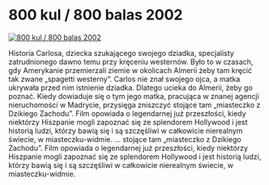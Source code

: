 800 kul / 800 balas 2002 
=============
[![800 kul / 800 balas 2002 ](http://vidos.pl/images/player.gif)](http://vidos.pl/800-kul-800-balas-2002)

 Historia Carlosa, dziecka szukającego swojego dziadka, specjalisty zatrudnionego dawno temu przy kręceniu westernów. Było to w czasach, gdy Amerykanie przemierzali ziemie w okolicach Almerii żeby tam kręcić tak zwane „spagetti westerny”. Carlos nie znał swojego ojca, a matka ukrywała przed nim istnienie dziadka. Dlatego ucieka do Almerii, żeby go poznać. Kiedy dowiaduje się o tym jego matka, pracująca w znanej agencji nieruchomości w Madrycie, przysięga zniszczyć stojące tam „miasteczko z Dzikiego Zachodu”. Film opowiada o legendarnej już przeszłości, kiedy niektórzy Hiszpanie mogli zapoznać się ze splendorem Hollywood i jest historią ludzi, którzy bawią się i są szczęśliwi w całkowicie nierealnym świecie, w miasteczku-widmie.  ... stojące tam „miasteczko z Dzikiego Zachodu”. Film opowiada o legendarnej już przeszłości, kiedy niektórzy Hiszpanie mogli zapoznać się ze splendorem Hollywood i jest historią ludzi, którzy bawią się i są szczęśliwi w całkowicie nierealnym świecie, w miasteczku-widmie.
